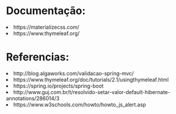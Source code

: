 <h1>Documentação:</h1>
<li>https://materializecss.com/</li>
<li>https://www.thymeleaf.org/</li>
<h1>Referencias:</h1>
<li>http://blog.algaworks.com/validacao-spring-mvc/</li>
<li>https://www.thymeleaf.org/doc/tutorials/2.1/usingthymeleaf.html</li>
<li>https://spring.io/projects/spring-boot</li>
<li>http://www.guj.com.br/t/resolvido-setar-valor-default-hibernate-annotations/286014/3</li>
<li>https://www.w3schools.com/howto/howto_js_alert.asp</li>
